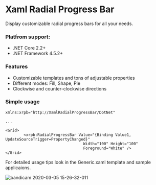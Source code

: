 # Xaml Radial Progress Bar

Display customizable radial progress bars for all your needs.

### Platfrom support:
* .NET Core 2.2+
* .NET Framework 4.5.2+ 

### Features
* Customizable templates and tons of adjustable properties
* Different modes: Fill, Shape, Pie
* Clockwise and counter-clockwise directions

### Simple usage

```
xmlns:xrpb="http://XamlRadialProgressBar/DotNet"

...

<Grid>
		<xrpb:RadialProgressBar Value="{Binding Value1, UpdateSourceTrigger=PropertyChanged}"
			                      Width="100" Height="100"
			                      Foreground="White" />
</Grid>
```

For detailed usage tips look in the Generic.xaml template and sample applicaions.

![bandicam 2020-03-05 15-26-32-011](https://user-images.githubusercontent.com/5926603/75991159-58066000-5ef6-11ea-981e-e8086c069e3d.gif)
